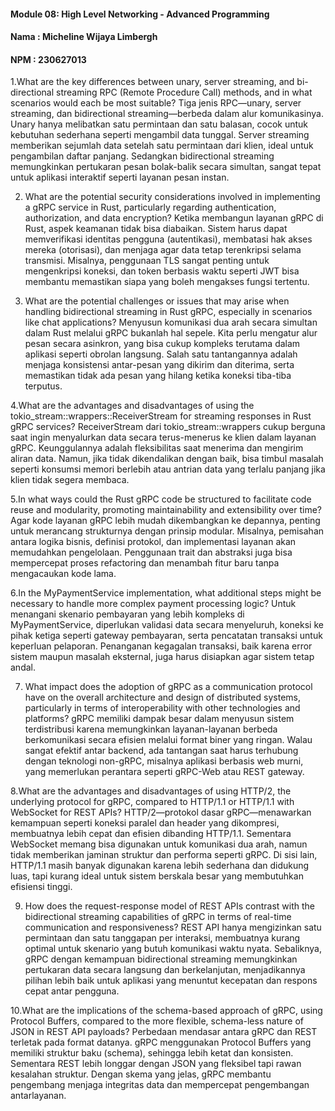 #### Module 08: High Level Networking - Advanced Programming
#### Nama : Micheline Wijaya Limbergh
#### NPM : 230627013 

1.What are the key differences between unary, server streaming, and bi-directional streaming RPC (Remote Procedure Call) methods, and in what scenarios would each be most suitable?
Tiga jenis RPC—unary, server streaming, dan bidirectional streaming—berbeda dalam alur komunikasinya. Unary hanya melibatkan satu permintaan dan satu balasan, cocok untuk kebutuhan sederhana seperti mengambil data tunggal. Server streaming memberikan sejumlah data setelah satu permintaan dari klien, ideal untuk pengambilan daftar panjang. Sedangkan bidirectional streaming memungkinkan pertukaran pesan bolak-balik secara simultan, sangat tepat untuk aplikasi interaktif seperti layanan pesan instan.

2. What are the potential security considerations involved in implementing a gRPC service in Rust, particularly regarding authentication, authorization, and data encryption?
Ketika membangun layanan gRPC di Rust, aspek keamanan tidak bisa diabaikan. Sistem harus dapat memverifikasi identitas pengguna (autentikasi), membatasi hak akses mereka (otorisasi), dan menjaga agar data tetap terenkripsi selama transmisi. Misalnya, penggunaan TLS sangat penting untuk mengenkripsi koneksi, dan token berbasis waktu seperti JWT bisa membantu memastikan siapa yang boleh mengakses fungsi tertentu.

3. What are the potential challenges or issues that may arise when handling bidirectional streaming in Rust gRPC, especially in scenarios like chat applications?
Menyusun komunikasi dua arah secara simultan dalam Rust melalui gRPC bukanlah hal sepele. Kita perlu mengatur alur pesan secara asinkron, yang bisa cukup kompleks terutama dalam aplikasi seperti obrolan langsung. Salah satu tantangannya adalah menjaga konsistensi antar-pesan yang dikirim dan diterima, serta memastikan tidak ada pesan yang hilang ketika koneksi tiba-tiba terputus.

4.What are the advantages and disadvantages of using the tokio_stream::wrappers::ReceiverStream for streaming responses in Rust gRPC services?
ReceiverStream dari tokio_stream::wrappers cukup berguna saat ingin menyalurkan data secara terus-menerus ke klien dalam layanan gRPC. Keunggulannya adalah fleksibilitas saat menerima dan mengirim aliran data. Namun, jika tidak dikendalikan dengan baik, bisa timbul masalah seperti konsumsi memori berlebih atau antrian data yang terlalu panjang jika klien tidak segera membaca.

5.In what ways could the Rust gRPC code be structured to facilitate code reuse and modularity, promoting maintainability and extensibility over time?
Agar kode layanan gRPC lebih mudah dikembangkan ke depannya, penting untuk merancang strukturnya dengan prinsip modular. Misalnya, pemisahan antara logika bisnis, definisi protokol, dan implementasi layanan akan memudahkan pengelolaan. Penggunaan trait dan abstraksi juga bisa mempercepat proses refactoring dan menambah fitur baru tanpa mengacaukan kode lama.

6.In the MyPaymentService implementation, what additional steps might be necessary to handle more complex payment processing logic?
Untuk menangani skenario pembayaran yang lebih kompleks di MyPaymentService, diperlukan validasi data secara menyeluruh, koneksi ke pihak ketiga seperti gateway pembayaran, serta pencatatan transaksi untuk keperluan pelaporan. Penanganan kegagalan transaksi, baik karena error sistem maupun masalah eksternal, juga harus disiapkan agar sistem tetap andal.

7. What impact does the adoption of gRPC as a communication protocol have on the overall architecture and design of distributed systems, particularly in terms of interoperability with other technologies and platforms?
gRPC memiliki dampak besar dalam menyusun sistem terdistribusi karena memungkinkan layanan-layanan berbeda berkomunikasi secara efisien melalui format biner yang ringan. Walau sangat efektif antar backend, ada tantangan saat harus terhubung dengan teknologi non-gRPC, misalnya aplikasi berbasis web murni, yang memerlukan perantara seperti gRPC-Web atau REST gateway.

8.What are the advantages and disadvantages of using HTTP/2, the underlying protocol for gRPC, compared to HTTP/1.1 or HTTP/1.1 with WebSocket for REST APIs?
HTTP/2—protokol dasar gRPC—menawarkan kemampuan seperti koneksi paralel dan header yang dikompresi, membuatnya lebih cepat dan efisien dibanding HTTP/1.1. Sementara WebSocket memang bisa digunakan untuk komunikasi dua arah, namun tidak memberikan jaminan struktur dan performa seperti gRPC. Di sisi lain, HTTP/1.1 masih banyak digunakan karena lebih sederhana dan didukung luas, tapi kurang ideal untuk sistem berskala besar yang membutuhkan efisiensi tinggi.

9. How does the request-response model of REST APIs contrast with the bidirectional streaming capabilities of gRPC in terms of real-time communication and responsiveness?
REST API hanya mengizinkan satu permintaan dan satu tanggapan per interaksi, membuatnya kurang optimal untuk skenario yang butuh komunikasi waktu nyata. Sebaliknya, gRPC dengan kemampuan bidirectional streaming memungkinkan pertukaran data secara langsung dan berkelanjutan, menjadikannya pilihan lebih baik untuk aplikasi yang menuntut kecepatan dan respons cepat antar pengguna.

10.What are the implications of the schema-based approach of gRPC, using Protocol Buffers, compared to the more flexible, schema-less nature of JSON in REST API payloads?
Perbedaan mendasar antara gRPC dan REST terletak pada format datanya. gRPC menggunakan Protocol Buffers yang memiliki struktur baku (schema), sehingga lebih ketat dan konsisten. Sementara REST lebih longgar dengan JSON yang fleksibel tapi rawan kesalahan struktur. Dengan skema yang jelas, gRPC membantu pengembang menjaga integritas data dan mempercepat pengembangan antarlayanan.

